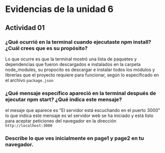 
# Evidencias de la unidad 6

## Actividad 01

### ¿Qué ocurrió en la terminal cuando ejecutaste npm install? ¿Cuál crees que es su propósito?

Lo que ocurre es que la terminal mostró una lista de paquetes y dependencias que fueron descargados e instalados en la carpeta node_modules, su propocito es descargar e instalar todos los módulos y librerías que el proyecto requiere para funcionar, según lo especificado en el archivo ``package.json``

### ¿Qué mensaje específico apareció en la terminal después de ejecutar npm start? ¿Qué indica este mensaje?

el mesaje que aparece es  "El servidor está escuchando en el puerto 3000" lo que indica este mensaje es wl servidor web se ha iniciado y está listo para aceptar peticiones del navegador en la dirección ``http://localhost:3000``

### Describe lo que ves inicialmente en page1 y page2 en tu navegador.
